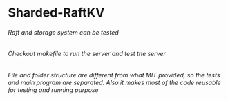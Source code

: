 # Sharded-RaftKV

###### Raft and storage system can be tested
###### Checkout makefile to run the server and test the server
###### File and folder structure are different from what MIT provided, so the tests and main program are separated. Also it makes most of the code reusable for testing and running purpose 

